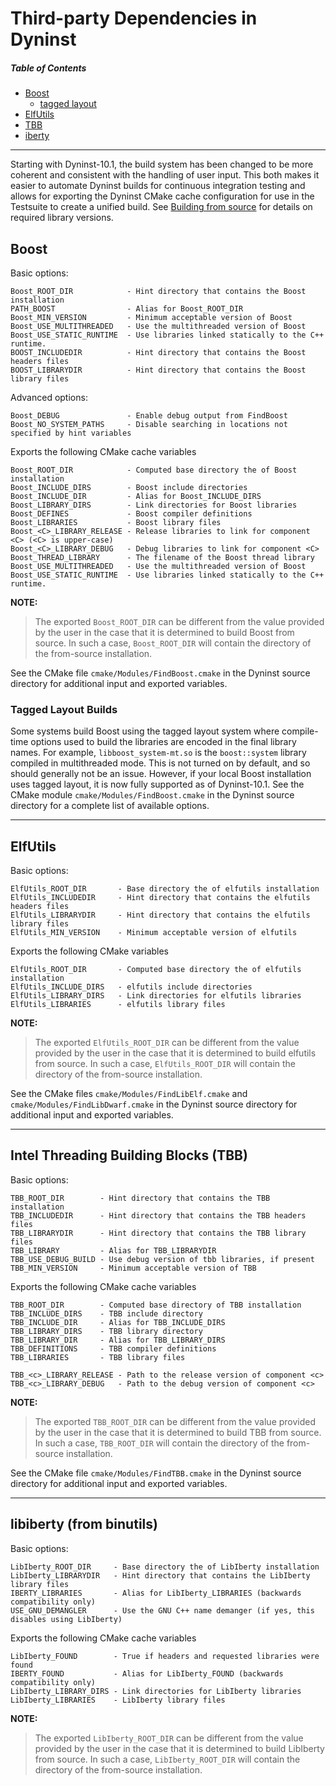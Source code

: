 # Third-party Dependencies in Dyninst

##### Table of Contents
* [Boost](#boost)
    * [tagged layout](#boost_tagged_layout)
* [ElfUtils](#elfutils)
* [TBB](#tbb)
* [iberty](#iberty)
***

Starting with Dyninst-10.1, the build system has been changed to be more coherent and consistent with the handling of user input. This both makes it easier to automate Dyninst builds for continuous integration testing and allows for exporting the Dyninst CMake cache configuration for use in the Testsuite to create a unified build. See [Building from source](Building-Dyninst#source_long) for details on required library versions.

<a name="boost"/>

## Boost

Basic options:

	Boost_ROOT_DIR            - Hint directory that contains the Boost installation
	PATH_BOOST                - Alias for Boost_ROOT_DIR
	Boost_MIN_VERSION         - Minimum acceptable version of Boost
	Boost_USE_MULTITHREADED   - Use the multithreaded version of Boost
	Boost_USE_STATIC_RUNTIME  - Use libraries linked statically to the C++ runtime.
	BOOST_INCLUDEDIR          - Hint directory that contains the Boost headers files
	BOOST_LIBRARYDIR          - Hint directory that contains the Boost library files

Advanced options:

	Boost_DEBUG               - Enable debug output from FindBoost
	Boost_NO_SYSTEM_PATHS     - Disable searching in locations not specified by hint variables 

Exports the following CMake cache variables

	Boost_ROOT_DIR            - Computed base directory the of Boost installation
	Boost_INCLUDE_DIRS        - Boost include directories
	Boost_INCLUDE_DIR         - Alias for Boost_INCLUDE_DIRS
	Boost_LIBRARY_DIRS        - Link directories for Boost libraries
	Boost_DEFINES             - Boost compiler definitions
	Boost_LIBRARIES           - Boost library files
	Boost_<C>_LIBRARY_RELEASE - Release libraries to link for component <C> (<C> is upper-case)
	Boost_<C>_LIBRARY_DEBUG   - Debug libraries to link for component <C>
	Boost_THREAD_LIBRARY      - The filename of the Boost thread library
	Boost_USE_MULTITHREADED   - Use the multithreaded version of Boost
	Boost_USE_STATIC_RUNTIME  - Use libraries linked statically to the C++ runtime.

**NOTE:**
>The exported ```Boost_ROOT_DIR``` can be different from the value provided by the user in the case that
it is determined to build Boost from source. In such a case, ```Boost_ROOT_DIR``` will contain the
directory of the from-source installation.

See the CMake file ```cmake/Modules/FindBoost.cmake``` in the Dyninst source directory for additional input and exported variables.

<a name="boost_tagged_layout"/>

### Tagged Layout Builds

Some systems build Boost using the tagged layout system where compile-time options used to build the libraries are encoded in the final library names. For example, ```libboost_system-mt.so``` is the ```boost::system``` library compiled in multithreaded mode. This is not turned on by default, and so should generally not be an issue. However, if your local Boost installation uses tagged layout, it is now fully supported as of Dyninst-10.1. See the CMake module ```cmake/Modules/FindBoost.cmake``` in the Dyninst source directory for a complete list of available options.

***

<a name="elfutils"/>

## ElfUtils

Basic options:

	ElfUtils_ROOT_DIR       - Base directory the of elfutils installation
	ElfUtils_INCLUDEDIR     - Hint directory that contains the elfutils headers files
	ElfUtils_LIBRARYDIR     - Hint directory that contains the elfutils library files
	ElfUtils_MIN_VERSION    - Minimum acceptable version of elfutils

Exports the following CMake variables

	ElfUtils_ROOT_DIR       - Computed base directory the of elfutils installation
	ElfUtils_INCLUDE_DIRS   - elfutils include directories
	ElfUtils_LIBRARY_DIRS   - Link directories for elfutils libraries
	ElfUtils_LIBRARIES      - elfutils library files

**NOTE:**
>The exported ```ElfUtils_ROOT_DIR``` can be different from the value provided by the user
in the case that it is determined to build elfutils from source. In such a case,
```ElfUtils_ROOT_DIR``` will contain the directory of the from-source installation.

See the CMake files ```cmake/Modules/FindLibElf.cmake``` and ```cmake/Modules/FindLibDwarf.cmake``` in the Dyninst source directory for additional input and exported variables.

***

<a name="tbb"/>

## Intel Threading Building Blocks (TBB)

Basic options:

	TBB_ROOT_DIR        - Hint directory that contains the TBB installation
	TBB_INCLUDEDIR      - Hint directory that contains the TBB headers files
	TBB_LIBRARYDIR      - Hint directory that contains the TBB library files
	TBB_LIBRARY         - Alias for TBB_LIBRARYDIR
	TBB_USE_DEBUG_BUILD - Use debug version of tbb libraries, if present
	TBB_MIN_VERSION     - Minimum acceptable version of TBB

Exports the following CMake cache variables

	TBB_ROOT_DIR        - Computed base directory of TBB installation
	TBB_INCLUDE_DIRS    - TBB include directory
	TBB_INCLUDE_DIR     - Alias for TBB_INCLUDE_DIRS
	TBB_LIBRARY_DIRS    - TBB library directory
	TBB_LIBRARY_DIR     - Alias for TBB_LIBRARY_DIRS
	TBB_DEFINITIONS     - TBB compiler definitions
	TBB_LIBRARIES       - TBB library files
	
	TBB_<c>_LIBRARY_RELEASE - Path to the release version of component <c>
	TBB_<c>_LIBRARY_DEBUG   - Path to the debug version of component <c>

**NOTE:**
>The exported ```TBB_ROOT_DIR``` can be different from the value provided by the user
in the case that it is determined to build TBB from source. In such a case,
```TBB_ROOT_DIR``` will contain the directory of the from-source installation.

See the CMake file ```cmake/Modules/FindTBB.cmake``` in the Dyninst source directory for additional input and exported variables.

***

<a name="iberty"/>

## libiberty (from binutils)

Basic options:

	LibIberty_ROOT_DIR     - Base directory the of LibIberty installation
	LibIberty_LIBRARYDIR   - Hint directory that contains the LibIberty library files
	IBERTY_LIBRARIES       - Alias for LibIberty_LIBRARIES (backwards compatibility only)
	USE_GNU_DEMANGLER      - Use the GNU C++ name demanger (if yes, this disables using LibIberty)

Exports the following CMake cache variables

	LibIberty_FOUND        - True if headers and requested libraries were found
	IBERTY_FOUND           - Alias for LibIberty_FOUND (backwards compatibility only)
	LibIberty_LIBRARY_DIRS - Link directories for LibIberty libraries
	LibIberty_LIBRARIES    - LibIberty library files

**NOTE:**
>The exported ```LibIberty_ROOT_DIR``` can be different from the value provided by the user
in the case that it is determined to build LibIberty from source. In such a case,
```LibIberty_ROOT_DIR``` will contain the directory of the from-source installation.

